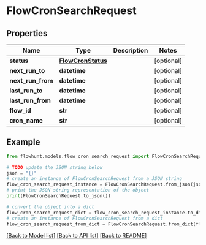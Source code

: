 # FlowCronSearchRequest


## Properties

Name | Type | Description | Notes
------------ | ------------- | ------------- | -------------
**status** | [**FlowCronStatus**](FlowCronStatus.md) |  | [optional] 
**next_run_to** | **datetime** |  | [optional] 
**next_run_from** | **datetime** |  | [optional] 
**last_run_to** | **datetime** |  | [optional] 
**last_run_from** | **datetime** |  | [optional] 
**flow_id** | **str** |  | [optional] 
**cron_name** | **str** |  | [optional] 

## Example

```python
from flowhunt.models.flow_cron_search_request import FlowCronSearchRequest

# TODO update the JSON string below
json = "{}"
# create an instance of FlowCronSearchRequest from a JSON string
flow_cron_search_request_instance = FlowCronSearchRequest.from_json(json)
# print the JSON string representation of the object
print(FlowCronSearchRequest.to_json())

# convert the object into a dict
flow_cron_search_request_dict = flow_cron_search_request_instance.to_dict()
# create an instance of FlowCronSearchRequest from a dict
flow_cron_search_request_from_dict = FlowCronSearchRequest.from_dict(flow_cron_search_request_dict)
```
[[Back to Model list]](../README.md#documentation-for-models) [[Back to API list]](../README.md#documentation-for-api-endpoints) [[Back to README]](../README.md)


